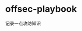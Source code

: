 













































































# offsec-playbook
记录一点攻防知识
